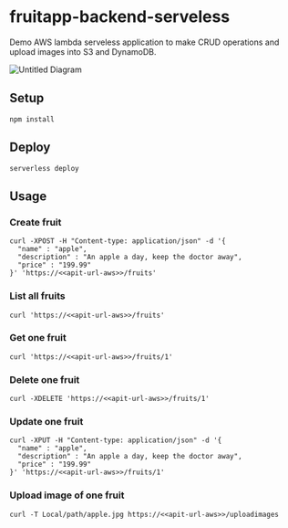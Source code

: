 # fruitapp-backend-serveless

Demo AWS lambda serveless application to make CRUD operations and upload images into S3 and DynamoDB. 

![Untitled Diagram](https://user-images.githubusercontent.com/6520725/61395002-67b33480-a892-11e9-94cc-a89549cc202f.png)

## Setup

```
npm install
```

## Deploy

```
serverless deploy
```

## Usage

### Create fruit
```
curl -XPOST -H "Content-type: application/json" -d '{
  "name" : "apple",
  "description" : "An apple a day, keep the doctor away",
  "price" : "199.99"
}' 'https://<<apit-url-aws>>/fruits'
```

### List all fruits
```
curl 'https://<<apit-url-aws>>/fruits'
```

### Get one fruit
```
curl 'https://<<apit-url-aws>>/fruits/1'
```

### Delete one fruit
```
curl -XDELETE 'https://<<apit-url-aws>>/fruits/1'

```

### Update one fruit
```
curl -XPUT -H "Content-type: application/json" -d '{  
  "name" : "apple",
  "description" : "An apple a day, keep the doctor away",
  "price" : "199.99"
}' 'https://<<apit-url-aws>>/fruits/1'
```

### Upload image of one fruit
```
curl -T Local/path/apple.jpg https://<<apit-url-aws>>/uploadimages
```

